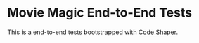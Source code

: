 # Movie Magic End-to-End Tests

This is a end-to-end tests bootstrapped with
[Code Shaper](https://code-shaper.dev).
